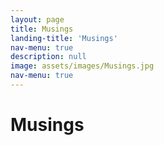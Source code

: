 ```yaml
---
layout: page
title: Musings
landing-title: 'Musings'
nav-menu: true
description: null
image: assets/images/Musings.jpg
nav-menu: true
---
```


<h1>Musings</h1>

